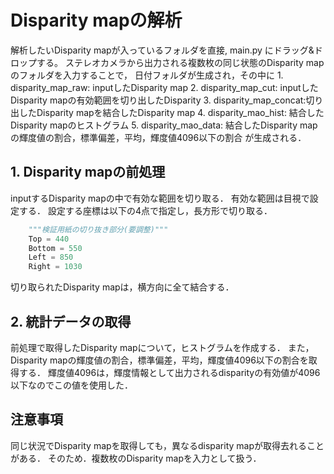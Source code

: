 # Disparity mapの解析

解析したいDisparity mapが入っているフォルダを直接, main.py にドラッグ&ドロップする。
ステレオカメラから出力される複数枚の同じ状態のDisparity mapのフォルダを入力することで，
日付フォルダが生成され，その中に
    1. disparity_map_raw: inputしたDisparity map
    2. disparity_map_cut: inputしたDisparity mapの有効範囲を切り出したDisparity
    3. disparity_map_concat:切り出したDisparity mapを結合したDisparity map
    4. disparity_mao_hist: 結合したDisparity mapのヒストグラム
    5. disparity_mao_data: 結合したDisparity mapの輝度値の割合，標準偏差，平均，輝度値4096以下の割合
が生成される．

## 1. Disparity mapの前処理

inputするDisparity mapの中で有効な範囲を切り取る．
有効な範囲は目視で設定する．
設定する座標は以下の4点で指定し，長方形で切り取る．

```main.py
    """検証用紙の切り抜き部分(要調整)"""
    Top = 440
    Bottom = 550
    Left = 850
    Right = 1030
```

切り取られたDisparity mapは，横方向に全て結合する．

## 2. 統計データの取得

前処理で取得したDisparity mapについて，ヒストグラムを作成する．
また，Disparity mapの輝度値の割合，標準偏差，平均，輝度値4096以下の割合を取得する．
輝度値4096は，輝度情報として出力されるdisparityの有効値が4096以下なのでこの値を使用した．

## 注意事項
同じ状況でDisparity mapを取得しても，異なるdisparity mapが取得去れることがある．
そのため．複数枚のDisparity mapを入力として扱う．
